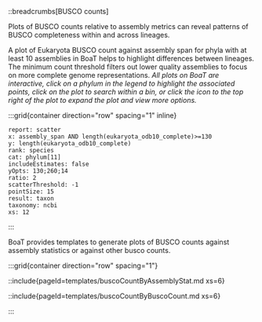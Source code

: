 ::breadcrumbs[BUSCO counts]

Plots of BUSCO counts relative to assembly metrics can reveal patterns of BUSCO completeness within and across lineages.

A plot of Eukaryota BUSCO count against assembly span for phyla with at least 10 assemblies in BoaT helps to highlight differences between lineages. The minimum count threshold filters out lower quality assemblies to focus on more complete genome representations. _All plots on BoaT are interactive, click on a phylum in the legend to highlight the associated points, click on the plot to search within a bin, or click the icon to the top right of the plot to expand the plot and view more options._

:::grid{container direction="row" spacing="1" inline}

```report
report: scatter
x: assembly_span AND length(eukaryota_odb10_complete)>=130
y: length(eukaryota_odb10_complete)
rank: species
cat: phylum[11]
includeEstimates: false
yOpts: 130;260;14
ratio: 2
scatterThreshold: -1
pointSize: 15
result: taxon
taxonomy: ncbi
xs: 12
```

:::

BoaT provides templates to generate plots of BUSCO counts against assembly statistics or against other busco counts.

:::grid{container direction="row" spacing="1"}

::include{pageId=templates/buscoCountByAssemblyStat.md xs=6}

::include{pageId=templates/buscoCountByBuscoCount.md xs=6}

:::
